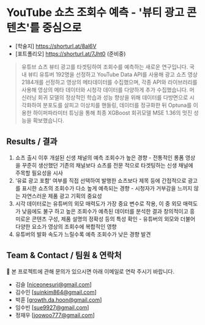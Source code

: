 # YouTube 쇼츠 조회수 예측 - '뷰티 광고 콘텐츠'를 중심으로 
- [학술지] https://shorturl.at/8al6V
- [포트폴리오] https://shorturl.at/7Jht0 (준비중)

> 유튜브 쇼츠 뷰티 광고를 타겟팅하여 조회수를 예측하는 새로운 연구입니다. 국내 뷰티 유튜버 192명을 선정하고 YouTube Data API를 사용해 광고 쇼츠 영상 2184개를 선정하고 영상의 메타데이터를 수집했으며, 각종 API와 라이브러리를 사용해 영상의 메타 데이터와 시청각 데이터를 다양하게 추가 수집했습니다. 머신러닝 회귀 모델의 정상적인 학습과 성능 향상을 위해 데이터를 다방면으로 시각화하여 분포도를 살피고 이상치를 핸들링, 데이터를 정규화한 뒤 Optuna를 이용한 하이퍼파라미터 튜닝을 통해 최종 XGBoost 회귀모델 MSE 1.36의 멋진 성능을 확보했습니다.

## Results / 결과
1. 쇼츠 출시 이후 개설된 신생 채널의 예측 조회수가 높은 경향 - 전통적인 롱폼 영상을 꾸준히 생산했던 기존의 채널보다 쇼츠를 전문 적으로 타겟팅하는 신생 채널에 주목할 필요성을 시사
2. ‘유료 광고 포함' 여부를 직접 선택하여 발행한 쇼츠보다 제목 등에 간접적으로 광고를 표시한 쇼츠의 조회수가 다소 높게 예측되는 경향 - 시청자가 거부감을 느끼지 않는 자연스러운 제품 광고 기획의 중요성
3. 시각 데이터로는 유튜버의 외모 매력도가 가장 중요 변수로 작용, 이 중 외모 매력도가 낮음에도 불구 하고 높은 조회수가 예측된 데이터를 분석한 결과 창의적이고 흥미로운 콘텐츠 구성, 제품 설명의 정확성 등의 특성 확인 - 유튜버의 외모와 더불어 다양한 요소가 영상의 조회수에 복합적인 영향
4. 유튜버의 발화 속도가 느릴수록 예측 조회수가 낮은 경향 발견

## Team & Contact / 팀원 & 연락처
💼 본 프로젝트에 관해 문의가 있으시면 아래 이메일로 연락 주시기 바랍니다.
- 김슬 [niceonesuri@gmail.com]
- 김수인 [suinkim864@gmail.com]
- 박훈 [growth.da.hoon@gmail.com]
- 임수빈 [sue9927@gmail.com]
- 정재우 [joowoo777@gmail.com]
